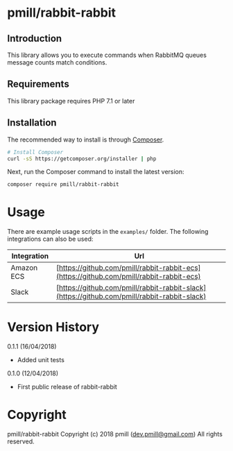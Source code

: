 # pmill/rabbit-rabbit

## Introduction

This library allows you to execute commands when RabbitMQ queues message counts match conditions.

## Requirements

This library package requires PHP 7.1 or later

## Installation

The recommended way to install is through [Composer](http://getcomposer.org).

```bash
# Install Composer
curl -sS https://getcomposer.org/installer | php
```

Next, run the Composer command to install the latest version:

```bash
composer require pmill/rabbit-rabbit
```

# Usage

There are example usage scripts in the `examples/` folder. The following integrations can also be used:

| Integration                              | Url                                     |
|------------------------------------------|-----------------------------------------|
| Amazon ECS                               | [https://github.com/pmill/rabbit-rabbit-ecs](https://github.com/pmill/rabbit-rabbit-ecs)
| Slack                                    | [https://github.com/pmill/rabbit-rabbit-slack](https://github.com/pmill/rabbit-rabbit-slack)


# Version History

0.1.1 (16/04/2018)

*   Added unit tests

0.1.0 (12/04/2018)

*   First public release of rabbit-rabbit


# Copyright

pmill/rabbit-rabbit
Copyright (c) 2018 pmill (dev.pmill@gmail.com) 
All rights reserved.